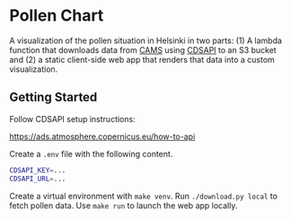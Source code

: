 Pollen Chart
============

A visualization of the pollen situation in Helsinki in two parts: (1) A
lambda function that downloads data from [CAMS][] using [CDSAPI][] to an
S3 bucket and (2) a static client-side web app that renders that data
into a custom visualization.

[CAMS]: https://ads.atmosphere.copernicus.eu/datasets/cams-europe-air-quality-forecasts
[CDSAPI]: https://ads.atmosphere.copernicus.eu/how-to-api

## Getting Started

Follow CDSAPI setup instructions:

https://ads.atmosphere.copernicus.eu/how-to-api

Create a `.env` file with the following content.

```bash
CDSAPI_KEY=...
CDSAPI_URL=...
```

Create a virtual environment with `make venv`. Run `./download.py local`
to fetch pollen data. Use `make run` to launch the web app locally.
